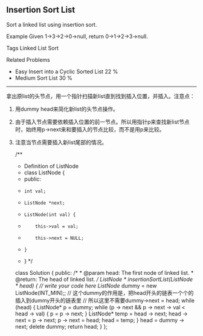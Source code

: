 ## Insertion Sort List  ##

Sort a linked list using insertion sort.

Example
Given 1->3->2->0->null, return 0->1->2->3->null.

Tags 
Linked List Sort

Related Problems 

- Easy Insert into a Cyclic Sorted List 22 %
- Medium Sort List 30 %

----------
拿出原list的头节点，用一个指针扫描新list直到找到插入位置，并插入。注意点：
1. 用dummy head来简化新list的头节点操作。
2. 由于插入节点需要依赖插入位置的前一节点。所以用指针p来查找新list节点时，始终用p->next来和要插入的节点比较，而不是用p来比较。
3. 注意当节点需要插入新list尾部的情况。

	/**
	 * Definition of ListNode
	 * class ListNode {
	 * public:
	 *     int val;
	 *     ListNode *next;
	 *     ListNode(int val) {
	 *         this->val = val;
	 *         this->next = NULL;
	 *     }
	 * }
	 */
	
	
	class Solution {
	public:
	    /*
	     * @param head: The first node of linked list.
	     * @return: The head of linked list.
	     */
	    ListNode * insertionSortList(ListNode * head) {
	        // write your code here
	        ListNode* dummy = new ListNode(INT_MIN);;
	        // 这个dummy的作用是，把head开头的链表一个个的插入到dummy开头的链表里
	        // 所以这里不需要dummy->next = head;
	        while (head) {
	            ListNode* p = dummy;
	            while (p -> next && p -> next -> val < head -> val) {
	                p = p -> next;
	            }
	            ListNode* temp = head -> next;
	            head -> next = p -> next;
	            p -> next = head;
	            head = temp;
	        }
	        head = dummy -> next;
	        delete dummy;
	        return head;
	    }
	};